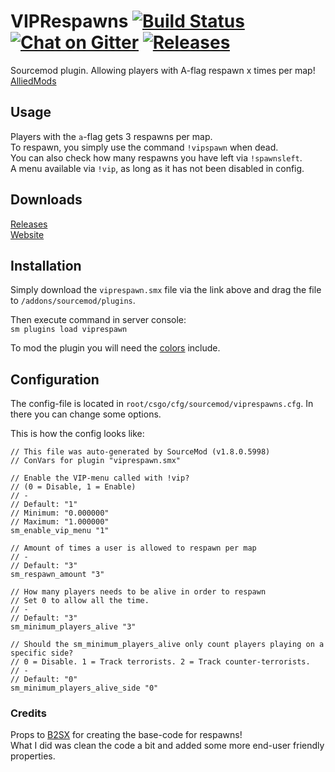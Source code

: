 # VIPRespawns [![Build Status](https://travis-ci.org/condolent/VIPRespawns.svg?branch=master)](https://travis-ci.org/condolent/VIPRespawns) [![Chat on Gitter](https://badges.gitter.im/gitterHQ/gitter.png)](https://gitter.im/VIPRespawns/Lobby) [![Releases](https://img.shields.io/badge/release-1.5.7-orange.svg)](https://github.com/condolent/VIPRespawns/releases)
Sourcemod plugin. Allowing players with A-flag respawn x times per map!  
[AlliedMods](https://forums.alliedmods.net/showthread.php?p=2523408#post2523408)

## Usage
Players with the `a`-flag gets 3 respawns per map.  
To respawn, you simply use the command `!vipspawn` when dead.  
You can also check how many respawns you have left via `!spawnsleft`.  
A menu available via `!vip`, as long as it has not been disabled in config.

## Downloads
[Releases](https://github.com/condolent/VIPRespawns/releases)  
[Website](https://condolent.xyz/VIPRespawns/)

## Installation
Simply download the `viprespawn.smx` file via the link above and drag the file to `/addons/sourcemod/plugins`.

Then execute command in server console:  
`sm plugins load viprespawn`

To mod the plugin you will need the [colors](https://forums.alliedmods.net/showthread.php?t=96831) include.

## Configuration
The config-file is located in `root/csgo/cfg/sourcemod/viprespawns.cfg`. In there you can change some options.

This is how the config looks like:
```
// This file was auto-generated by SourceMod (v1.8.0.5998)
// ConVars for plugin "viprespawn.smx"

// Enable the VIP-menu called with !vip?
// (0 = Disable, 1 = Enable)
// -
// Default: "1"
// Minimum: "0.000000"
// Maximum: "1.000000"
sm_enable_vip_menu "1"

// Amount of times a user is allowed to respawn per map
// -
// Default: "3"
sm_respawn_amount "3"

// How many players needs to be alive in order to respawn
// Set 0 to allow all the time.
// - 
// Default: "3"
sm_minimum_players_alive "3"

// Should the sm_minimum_players_alive only count players playing on a specific side?
// 0 = Disable. 1 = Track terrorists. 2 = Track counter-terrorists.
// -
// Default: "0"
sm_minimum_players_alive_side "0"
```


### Credits
Props to [B2SX](https://forums.alliedmods.net/member.php?u=265974) for creating the base-code for respawns!  
What I did was clean the code a bit and added some more end-user friendly properties.
